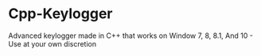 # Cpp-Keylogger
Advanced keylogger made in C++ that works on Window 7, 8, 8.1, And 10 - Use at your own discretion
